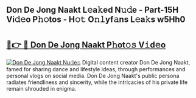 ## Don De Jong Naakt L𝚎a𝚔ed N𝚞𝚍e - Part-15H Vi𝚍𝚎o P𝚑𝚘tos - H𝚘𝚝 O𝚗𝚕yf𝚊ns L𝚎a𝚔s w5Hh0

# <h2><a href="http://kf25tqr.oniu.top/?m=Don+De+Jong+Naakt">🔗👉 🔴 Don De Jong Naakt P𝚑ot𝚘𝚜 V𝚒d𝚎o</a></h2>

[![Don De Jong Naakt Nu𝚍e𝚜](https://i.imgur.com/0qMVB7G.gif)](http://kf25tqr.oniu.top/?m=Don+De+Jong+Naakt)
Digital content creator Don De Jong Naakt, famed for sharing dance and lifestyle ideas, through performances and personal vlogs on social media. Don De Jong Naakt's public persona radiates friendliness and sincerity, while the intricacies of his private life remain shrouded in enigma.  
